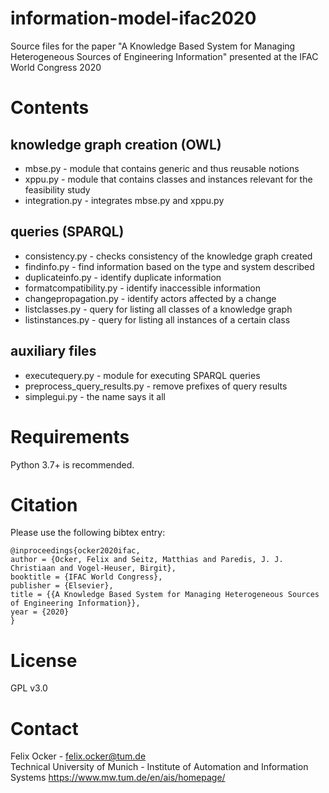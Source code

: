 # information-model-ifac2020
Source files for the paper "A Knowledge Based System for Managing Heterogeneous Sources of Engineering Information" presented at the IFAC World Congress 2020

# Contents
## knowledge graph creation (OWL)
* mbse.py - module that contains generic and thus reusable notions
* xppu.py - module that contains classes and instances relevant for the feasibility study
* integration.py - integrates mbse.py and xppu.py
## queries (SPARQL)
* consistency.py - checks consistency of the knowledge graph created
* findinfo.py - find information based on the type and system described
* duplicateinfo.py - identify duplicate information
* formatcompatibility.py - identify inaccessible information
* changepropagation.py - identify actors affected by a change
* listclasses.py - query for listing all classes of a knowledge graph
* listinstances.py - query for listing all instances of a certain class
## auxiliary files
* executequery.py - module for executing SPARQL queries
* preprocess_query_results.py - remove prefixes of query results
* simplegui.py - the name says it all

# Requirements
Python 3.7+ is recommended.

# Citation
Please use the following bibtex entry:
```
@inproceedings{ocker2020ifac,
author = {Ocker, Felix and Seitz, Matthias and Paredis, J. J. Christiaan and Vogel-Heuser, Birgit},
booktitle = {IFAC World Congress},
publisher = {Elsevier},
title = {{A Knowledge Based System for Managing Heterogeneous Sources of Engineering Information}},
year = {2020}
}
```

# License
GPL v3.0

# Contact
Felix Ocker - [felix.ocker@tum.de](mailto:felix.ocker@tum.de)\
Technical University of Munich - Institute of Automation and Information Systems <https://www.mw.tum.de/en/ais/homepage/>
